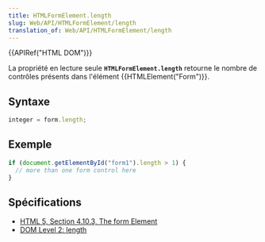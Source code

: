 ```yaml
---
title: HTMLFormElement.length
slug: Web/API/HTMLFormElement/length
translation_of: Web/API/HTMLFormElement/length
---
```


{{APIRef("HTML DOM")}}

La propriété en lecture seule **`HTMLFormElement.length`** retourne le nombre de contrôles présents dans l'élément {{HTMLElement("Form")}}.

## Syntaxe

```js
integer = form.length;
```

## Exemple

```js
if (document.getElementById("form1").length > 1) {
  // more than one form control here
}
```

## Spécifications

- [HTML 5, Section 4.10.3, The form Element](http://www.w3.org/TR/html5/forms.html#dom-form-length)
- [DOM Level 2: length](http://www.w3.org/TR/DOM-Level-2-HTML/html.html#HTML-HTMLFormElement-length)
